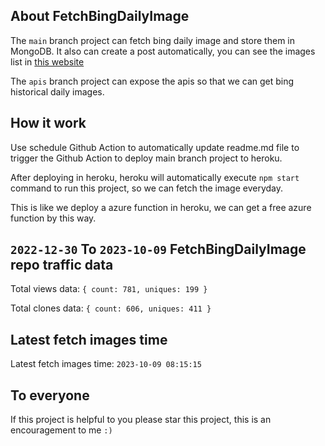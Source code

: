 ## About FetchBingDailyImage

The `main` branch project can fetch bing daily image and store them in MongoDB.
It also can create a post automatically, you can see the images list in [this website](https://oursalbum.netlify.app)

The `apis` branch project can expose the apis so that we can get bing historical daily images.

## How it work

Use schedule Github Action to automatically update readme.md file to trigger the Github Action to deploy main branch project to heroku.

After deploying in heroku, heroku will automatically execute `npm start` command to run this project, so we can fetch the image everyday.

This is like we deploy a azure function in heroku, we can get a free azure function by this way.

## `2022-12-30` To `2023-10-09` FetchBingDailyImage repo traffic data

Total views data: `{ count: 781, uniques: 199 }`

Total clones data: `{ count: 606, uniques: 411 }`

## Latest fetch images time

Latest fetch images time: `2023-10-09 08:15:15`

## To everyone

If this project is helpful to you please star this project, this is an encouragement to me `:)`



